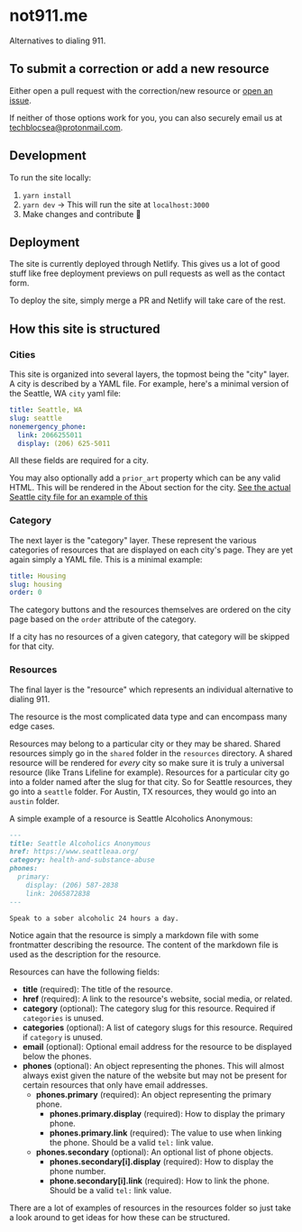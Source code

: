 # not911.me

Alternatives to dialing 911.

## To submit a correction or add a new resource

Either open a pull request with the correction/new resource or [open an issue](https://github.com/SeattleDSA/not911.me/issues/new/choose).

If neither of those options work for you, you can also securely email us at <techblocsea@protonmail.com>.

## Development

To run the site locally:

1. `yarn install`
1. `yarn dev` -> This will run the site at `localhost:3000`
1. Make changes and contribute 🙌

## Deployment

The site is currently deployed through Netlify. This gives us a lot of good stuff like free deployment previews on pull requests as well as the contact form.

To deploy the site, simply merge a PR and Netlify will take care of the rest.

## How this site is structured

### Cities

This site is organized into several layers, the topmost being the "city" layer. A city is described by a YAML file. For example, here's a minimal version of the Seattle, WA `city` yaml file:

```yaml
title: Seattle, WA
slug: seattle
nonemergency_phone:
  link: 2066255011
  display: (206) 625-5011
```

All these fields are required for a city.

You may also optionally add a `prior_art` property which can be any valid HTML. This will be rendered in the About section for the city. [See the actual Seattle city file for an example of this](https://raw.githubusercontent.com/SeattleDSA/not911.me/HEAD/_cities/seattle.md)

### Category

The next layer is the "category" layer. These represent the various categories of resources that are displayed on each city's page. They are yet again simply a YAML file. This is a minimal example:

```yaml
title: Housing
slug: housing
order: 0
```

The category buttons and the resources themselves are ordered on the city page based on the `order` attribute of the category.

If a city has no resources of a given category, that category will be skipped for that city.

### Resources

The final layer is the "resource" which represents an individual alternative to dialing 911.

The resource is the most complicated data type and can encompass many edge cases.

Resources may belong to a particular city or they may be shared. Shared resources simply go in the `shared` folder in the `resources` directory. A shared resource will be rendered for _every_ city so make sure it is truly a universal resource (like Trans Lifeline for example). Resources for a particular city go into a folder named after the slug for that city. So for Seattle resources, they go into a `seattle` folder. For Austin, TX resources, they would go into an `austin` folder.

A simple example of a resource is Seattle Alcoholics Anonymous:

```markdown
---
title: Seattle Alcoholics Anonymous
href: https://www.seattleaa.org/
category: health-and-substance-abuse
phones:
  primary:
    display: (206) 587-2838
    link: 2065872838
---

Speak to a sober alcoholic 24 hours a day.
```

Notice again that the resource is simply a markdown file with some frontmatter describing the resource. The content of the markdown file is used as the description for the resource.

Resources can have the following fields:

- **title** (required): The title of the resource.
- **href** (required): A link to the resource's website, social media, or related.
- **category** (optional): The category slug for this resource. Required if `categories` is unused.
- **categories** (optional): A list of category slugs for this resource. Required if `category` is unused.
- **email** (optional): Optional email address for the resource to be displayed below the phones.
- **phones** (optional): An object representing the phones. This will almost always exist given the nature of the website but may not be present for certain resources that only have email addresses.
    - **phones.primary** (required): An object representing the primary phone.
        - **phones.primary.display** (required): How to display the primary phone.
        - **phones.primary.link** (required): The value to use when linking the phone. Should be a valid `tel:` link value.
    - **phones.secondary** (optional): An optional list of phone objects.
        - **phones.secondary[i].display** (required): How to display the phone number.
        - **phone.secondary[i].link** (required): How to link the phone. Should be a valid `tel:` link value.

There are a lot of examples of resources in the resources folder so just take a look around to get ideas for how these can be structured.

